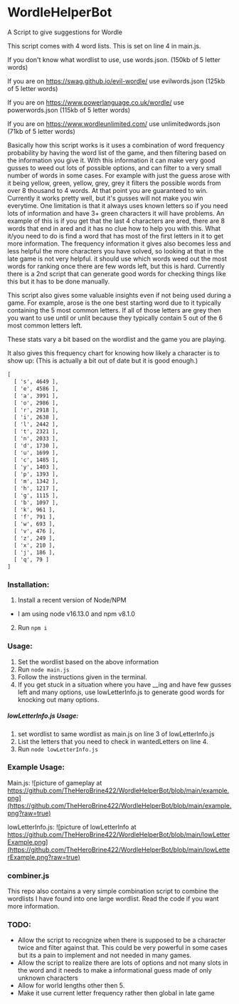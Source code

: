 # WordleHelperBot
A Script to give suggestions for Wordle

This script comes with 4 word lists. This is set on line 4 in main.js.

If you don't know what wordlist to use, use words.json. (150kb of 5 letter words)

If you are on https://swag.github.io/evil-wordle/ use evilwords.json (125kb of 5 letter words)

If you are on https://www.powerlanguage.co.uk/wordle/ use powerwords.json (115kb of 5 letter words)

If you are on https://www.wordleunlimited.com/ use unlimitedwords.json (71kb of 5 letter words)


Basically how this script works is it uses a combination of word frequency probability by having the word list of the game, and then filtering based on the information you give it.
With this information it can make very good gusses to weed out lots of possible options, and can filter to a very small number of words in some cases.
For example with just the guess arose with it being yellow, green, yellow, grey, grey it filters the possible words from over 8 thousand to 4 words. At that point you are guaranteed to win.
Currently it works pretty well, but it's gusses will not make you win everytime. One limitation is that it always uses known letters so if you need lots of information and have 3+ green characters it will have problems.
An example of this is if you get that the last 4 characters are ared, there are 8 words that end in ared and it has no clue how to help you with this. What it/you need to do is find a word that has most of the first letters in it to get more information. The frequency information it gives also becomes less and less helpful the more characters you have solved, so looking at that in the late game is not very helpful. it should use which words weed out the most words for ranking once there are few words left, but this is hard. Currently there is a 2nd script that can generate good words for checking things like this but it has to be done manually.

This script also gives some valuable insights even if not being used during a game.
For example, arose is the one best starting word due to it typically containing the 5 most common letters.
If all of those letters are grey then you want to use until or unlit because they typically contain 5 out of the 6 most common letters left.

These stats vary a bit based on the wordlist and the game you are playing.

It also gives this frequency chart for knowing how likely a character is to show up: (This is actually a bit out of date but it is good enough.)

```
[
  [ 's', 4649 ],
  [ 'e', 4586 ],
  [ 'a', 3991 ],
  [ 'o', 2986 ],
  [ 'r', 2918 ],
  [ 'i', 2638 ],
  [ 'l', 2442 ],
  [ 't', 2321 ],
  [ 'n', 2033 ],
  [ 'd', 1730 ],
  [ 'u', 1699 ],
  [ 'c', 1485 ],
  [ 'y', 1403 ],
  [ 'p', 1393 ],
  [ 'm', 1342 ],
  [ 'h', 1217 ],
  [ 'g', 1115 ],
  [ 'b', 1097 ],
  [ 'k', 961 ],
  [ 'f', 791 ],
  [ 'w', 693 ],
  [ 'v', 476 ],
  [ 'z', 249 ],
  [ 'x', 210 ],
  [ 'j', 186 ],
  [ 'q', 79 ]
]
```

### Installation:

1. Install a recent version of Node/NPM
  * I am using node v16.13.0 and npm v8.1.0
2. Run `npm i`

### Usage:

1. Set the wordlist based on the above information
1. Run `node main.js`
1. Follow the instructions given in the terminal.
1. If you get stuck in a situation where you have __ing and have few gusses left and many options, use lowLetterInfo.js to generate good words for knocking out many options.

##### lowLetterInfo.js Usage:

1. set wordlist to same wordlist as main.js on line 3 of lowLetterInfo.js
1. List the letters that you need to check in wantedLetters on line 4.
1. Run `node lowLetterInfo.js`

### Example Usage:

Main.js:
![picture of gameplay at https://github.com/TheHeroBrine422/WordleHelperBot/blob/main/example.png](https://github.com/TheHeroBrine422/WordleHelperBot/blob/main/example.png?raw=true)

lowLetterInfo.js:
![picture of lowLetterInfo at https://github.com/TheHeroBrine422/WordleHelperBot/blob/main/lowLetterExample.png](https://github.com/TheHeroBrine422/WordleHelperBot/blob/main/lowLetterExample.png?raw=true)


### combiner.js

This repo also contains a very simple combination script to combine the wordlists I have found into one large wordlist. Read the code if you want more information.

### TODO:
* Allow the script to recognize when there is supposed to be a character twice and filter against that. This could be very powerful in some cases but its a pain to implement and not needed in many games.
* Allow the script to realize there are lots of options and not many slots in the word and it needs to make a informational guess made of only unknown characters
* Allow for world lengths other then 5.
* Make it use current letter frequency rather then global in late game
